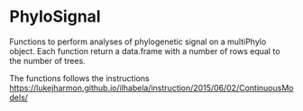 # PhyloSignal
Functions to perform analyses of phylogenetic signal on a multiPhylo object. Each function return a data.frame with a number of rows equal to the number of trees.

The functions follows the instructions https://lukejharmon.github.io/ilhabela/instruction/2015/06/02/ContinuousModels/
